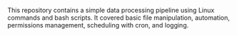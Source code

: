 This repository contains a simple data processing pipeline using Linux commands and bash scripts. It covered basic file manipulation, automation, permissions management, scheduling with cron, and logging.
